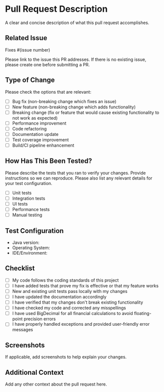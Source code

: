 # Pull Request Description
A clear and concise description of what this pull request accomplishes.

## Related Issue
Fixes #(issue number)

Please link to the issue this PR addresses. If there is no existing issue, please create one before submitting a PR.

## Type of Change
Please check the options that are relevant:

- [ ] Bug fix (non-breaking change which fixes an issue)
- [ ] New feature (non-breaking change which adds functionality)
- [ ] Breaking change (fix or feature that would cause existing functionality to not work as expected)
- [ ] Performance improvement
- [ ] Code refactoring
- [ ] Documentation update
- [ ] Test coverage improvement
- [ ] Build/CI pipeline enhancement

## How Has This Been Tested?
Please describe the tests that you ran to verify your changes. Provide instructions so we can reproduce. Please also list any relevant details for your test configuration.

- [ ] Unit tests
- [ ] Integration tests
- [ ] UI tests
- [ ] Performance tests
- [ ] Manual testing

## Test Configuration
- Java version:
- Operating System:
- IDE/Environment:

## Checklist
- [ ] My code follows the coding standards of this project
- [ ] I have added tests that prove my fix is effective or that my feature works
- [ ] New and existing unit tests pass locally with my changes
- [ ] I have updated the documentation accordingly
- [ ] I have verified that my changes don't break existing functionality
- [ ] I have checked my code and corrected any misspellings
- [ ] I have used BigDecimal for all financial calculations to avoid floating-point precision errors
- [ ] I have properly handled exceptions and provided user-friendly error messages

## Screenshots
If applicable, add screenshots to help explain your changes.

## Additional Context
Add any other context about the pull request here.